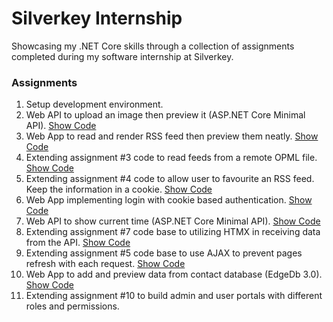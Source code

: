 # Silverkey Internship
Showcasing my .NET Core skills through a collection of assignments completed during my software internship at Silverkey.

### Assignments 
1.  Setup development environment. 
2.  Web API to upload an image then preview it (ASP.NET Core Minimal API). [Show Code](https://github.com/Marwan-9/silverkey-internship/tree/main/02.%20Image%20Uploader)
3.  Web App to read and render RSS feed then preview them neatly. [Show Code](https://github.com/Marwan-9/silverkey-internship/tree/main/03.%20XML%20Parser) 
4.  Extending assignment #3 code to read feeds from a remote OPML file. [Show Code](https://github.com/Marwan-9/silverkey-internship/tree/main/04.%20OPML%20Reader)
5.  Extending assignment #4 code to allow user to favourite an RSS feed. Keep the information in a cookie. [Show Code](https://github.com/Marwan-9/silverkey-internship/tree/main/05.%20FavouriteFeed)
6.  Web App implementing login with cookie based authentication. [Show Code](https://github.com/Marwan-9/silverkey-internship/tree/main/06.%20LoginWithCookies)
7.  Web API to show current time (ASP.NET Core Minimal API). [Show Code](https://github.com/Marwan-9/silverkey-internship/tree/main/07.%20CurrentTimeService)
8.  Extending assignment #7 code base to utilizing HTMX in receiving data from the API. [Show Code](https://github.com/Marwan-9/silverkey-internship/tree/main/08.%20CurrentTimeHTMX)
9.  Extending assignment #5 code base to use AJAX to prevent pages refresh with each request. [Show Code](https://github.com/Marwan-9/silverkey-internship/tree/main/09.%20FavouriteFeedAJAX)
10. Web App to add and preview data from contact database (EdgeDb 3.0).[ Show Code](https://github.com/Marwan-9/silverkey-internship/tree/main/10.%20ContactDatabase)
11. Extending assignment #10 to build admin and user portals with different roles and permissions.
